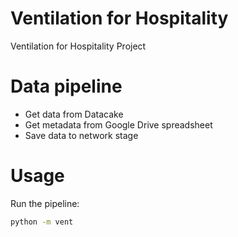 # Ventilation for Hospitality
Ventilation for Hospitality Project

# Data pipeline

* Get data from Datacake
* Get metadata from Google Drive spreadsheet
* Save data to network stage

# Usage

Run the pipeline:

```bash
python -m vent
```


